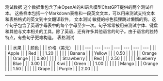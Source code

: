 测试数据
这个数据集包含了由OpenAI的AI语言模型ChatGPT提供的两个测试样本。
这些样本包括一个Markdown表格和一段英文文本，可以用来测试支持文本和表格格式的英文到中文翻译软件。
文本测试
敏捷的棕色狐狸跳过懒惰的狗。这个句子包含了英语字母表中的每个字母至少一次。句子常常被用来测试字体、键盘和其他与文本相关的工具。除了英语，还有许多其他语言的句子。由于语言的独特特点，有些句子更难构造。
表格测试

| | | 水果 | | | 颜色 | | | 价格（美元） | | |
| --- | --- | --- | --- | --- | --- | --- |
| | | Apple | | | Red | | | 1.20 | | |
| | | Banana | | | Yellow | | | 0.50 | | |
| | | Orange | | | Orange | | | 0.80 | | |
| | | Strawberry | | | Red | | | 2.50 | | |
| | | Blueberry | | | Blue | | | 3.00 | | |
| | | Kiwi | | | Green | | | 1.00 | | |
| | | Mango | | | Orange | | | 1.50 | | |
| | | Grape | | | Purple | | | 2.00 | | |

---

